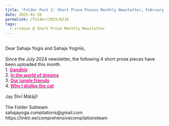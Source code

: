 ```yaml
---
title: 'Folder Post 2: Short Prose Pieces Monthly Newsletter, February 2025'
date: 2025-02-16
permalink: /folder/2025/0216
tags:
  - crimson @ Short Prose Monthly Newsletter
---
```


<p>
<br>
Dear Sahaja Yogis and Sahaja Yoginīs,<br>
<br>
Since the July 2024 newsletter, the following 4 short prose pieces have been uploaded this month.<br>
1. <a href="https://seven-teams.github.io/folder/1997-98-PN-SA"> <font color="DeepPink"><b>Gandhiji</b></font></a><br>
2. <a href="https://seven-teams.github.io/folder/1997-98-SS-SA"> <font color="DeepPink"><b>In the world of dreams</b></font></a><br>
3. <a href="https://seven-teams.github.io/folder/1997-98-MA-SA"> <font color="DeepPink"><b>Our jungle friends</b></font></a><br>
4. <a href="https://seven-teams.github.io/folder/1997-98-MS-SA"> <font color="DeepPink"><b>Why I dislike the cat</b></font></a><br>
<br>
Jay Śhrī Mātājī!<br>
<br>
The Folder Subteam<br>
sahajayoga.compilations@gmail.com<br>
https://linktr.ee/comprehensivecompilationsteam<br>
</p>